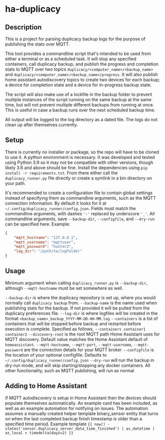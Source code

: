 # ha-duplicacy

## Description

This is a project for parsing duplicacy backup logs for the purpose of publishing the stats over MQTT.

This tool provides a commandline script that's intended to be used from either a terminal or as a scheduled task. It will stop any specified containers, call duplicacy backup, and publish the progress and completion stats to MQTT over two topics `duplicacy/<computer_name>/<backup_name>` and `duplicacy/<computer_name>/<backup_name>/progress`. It will also publish home assistant autodiscovery topics to create two devices for each backup; a device for completion state and a device for in-progress backup state.

The script will also make use of a lockfile in the backup folder to prevent multiple instances of the script running on the same backup at the same time, but will not prevent multiple different backups from running at once. This is useful in case a backup runs over the next scheduled backup time.

All output will be logged to the log directory as a dated file. The logs do not clean up after themselves currently.

## Setup

There is currently no installer or package, so the repo will have to be cloned to use it. A python environment is necessary. It was developed and tested using Python 3.9 so it may not be compatible with other versions, though likely 3.6 and above should be fine. Install the dependencies using `pip install -r requirements.txt`. From there either call the `duplicacy_runner.py` file directly or create a symlink in a bin directory on your path. 

It's recommended to create a configuration file to contain global settings instead of specifying them as commandline arguments, such as the MQTT connection information. By default it looks for it at `~/.config/duplicacy_runner/config.json`. Fields must match the commandline arguments, with dashes `'-'` replaced by underscore `'_'`. All commandline arguments, save `--backup-dir`, `--configfile`, and `--dry-run` can be specified here. Example:
```JSON
{
    "mqtt_hostname": "127.0.0.1",
    "mqtt_username": "mqttuser",
    "mqtt_password": "hunter2",
    "log_dir": "/path/to/logfolder"
}
```

## Usage

Minimum argument when calling `duplicacy_runner.py` is `--backup-dir`, although `--mqtt-hostname` must be set somewhere as well.

`--backup-dir` is where the duplicacy repository is set up, where you would normally call `duplicacy backup` from.
`--backup-name` is the name used when publishing stats for the backup. If not provided it will be pulled from the duplicacy preferences file.
`--log-dir` is where logfiles will be created in the format `<backup_name>_backup_YYYY-MM-DD-HH-MM.log`
`--containers` is a list of containers that will be stopped before backup and restarted before execution is complete. Specified as follows, `--containers container1 container2`
`--discovery-root` is the root MQTT path Home Assistant uses for MQTT discovery. Default value matches the Home Assistant default of `homeassistant`.
`--mqtt-hostname`, `--mqtt-port`, `--mqtt-username`, `--mqtt-password` are the connection details for your MQTT broker
`--configfile` is the location of your optional configfile. Defaults to `~/.config/duplicacy_runner/config.json`
`--dry-run` will run the backup in dry-run mode, and will skip starting/stopping any docker containers. All other functionality, such as MQTT publishing, will run as normal

## Adding to Home Assistant

If MQTT autodiscovery is setup in Home Assistant then the devices should populate themselves automatically. An example card has been included, as well as an example automation for notifying on issues. The automation assumes a manually created helper template binary_sensor entity that turns on when the last completed backup finish timestamp is older than a specified time period. Example template `{{ now() - states('sensor.duplicacy_server_data_time_finished') | as_datetime | as_local > timedelta(days=2) }}`
